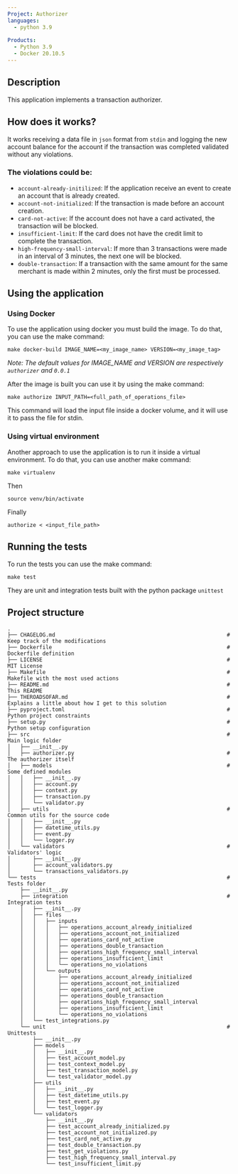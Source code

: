 ```yaml
---
Project: Authorizer
languages:
  - python 3.9
  
Products:
  - Python 3.9
  - Docker 20.10.5
---
```


## Description
This application implements a transaction authorizer.

## How does it works?

It works receiving a data file in `json` format from `stdin` and logging the new account balance for the account if 
the transaction was completed validated without any violations.

### The violations could be:

- `account-already-initilized`: If the application receive an event to create an account that is already created.
- `account-not-initialized`: If the transaction is made before an account creation.
- `card-not-active`: If the account does not have a card activated, the transaction will be blocked.
- `insufficient-limit`: If the card does not have the credit limit to complete the transaction.
- `high-frequency-small-interval`: If more than 3 transactions were made in an interval of 3 minutes, the next one will be blocked.
- `double-transaction`: If a transaction with the same amount for the same merchant is made within 2 minutes, only the first must be processed.

## Using the application

### Using Docker
To use the application using docker you must build the image. To do that, you can use the make command:
```
make docker-build IMAGE_NAME=<my_image_name> VERSION=<my_image_tag>
```
_Note: The default values for IMAGE_NAME and VERSION are respectively `authorizer` and `0.0.1`_

After the image is built you can use it by using the make command:
```
make authorize INPUT_PATH=<full_path_of_operations_file>
```
This command will load the input file inside a docker volume, and it will use it to pass the file for stdin.

### Using virtual environment
Another approach to use the application is to run it inside a virtual environment. To do that, you can use another make command:
```
make virtualenv
```

Then 
```
source venv/bin/activate
```
Finally
```
authorize < <input_file_path>
```

## Running the tests 
To run the tests you can use the make command:
```
make test
```
They are unit and integration tests built with the python package `unittest`

## Project structure
```
.                                                                                   
├── CHAGELOG.md                                                      # Keep track of the modifications
├── Dockerfile                                                       # Dockerfile definition
├── LICENSE                                                          # MIT License
├── Makefile                                                         # Makefile with the most used actions
├── README.md                                                        # This README
├── THEROADSOFAR.md                                                  # Explains a little about how I get to this solution
├── pyproject.toml                                                   # Python project constraints
├── setup.py                                                         # Python setup configuration
├── src                                                              # Main logic folder
│   ├── __init__.py                                                  
│   ├── authorizer.py                                                # The authorizer itself
│   ├── models                                                       # Some defined modules
│   │   ├── __init__.py                                              
│   │   ├── account.py                                               
│   │   ├── context.py                                               
│   │   ├── transaction.py                                           
│   │   └── validator.py                                             
│   ├── utils                                                        # Common utils for the source code
│   │   ├── __init__.py                                              
│   │   ├── datetime_utils.py                                        
│   │   ├── event.py                                                 
│   │   └── logger.py                                                
│   └── validators                                                   # Validators' logic
│       ├── __init__.py                                              
│       ├── account_validators.py                                    
│       └── transactions_validators.py                               
└── tests                                                            # Tests folder
    ├── __init__.py                                                  
    ├── integration                                                  # Integration tests
    │   ├── __init__.py                                              
    │   ├── files                                                    
    │   │   ├── inputs                                               
    │   │   │   ├── operations_account_already_initialized           
    │   │   │   ├── operations_account_not_initialized               
    │   │   │   ├── operations_card_not_active                       
    │   │   │   ├── operations_double_transaction                    
    │   │   │   ├── operations_high_frequency_small_interval         
    │   │   │   ├── operations_insufficient_limit                    
    │   │   │   └── operations_no_violations                         
    │   │   └── outputs                                              
    │   │       ├── operations_account_already_initialized           
    │   │       ├── operations_account_not_initialized               
    │   │       ├── operations_card_not_active                       
    │   │       ├── operations_double_transaction                    
    │   │       ├── operations_high_frequency_small_interval         
    │   │       ├── operations_insufficient_limit                    
    │   │       └── operations_no_violations                         
    │   └── test_integrations.py                                     
    └── unit                                                         # Unittests
        ├── __init__.py                                              
        ├── models                                                   
        │   ├── __init__.py                                          
        │   ├── test_account_model.py                                
        │   ├── test_context_model.py                                
        │   ├── test_transaction_model.py                            
        │   └── test_validator_model.py                              
        ├── utils                                                    
        │   ├── __init__.py                                          
        │   ├── test_datetime_utils.py                               
        │   ├── test_event.py                                        
        │   └── test_logger.py                                       
        └── validators                                               
            ├── __init__.py                                          
            ├── test_account_already_initialized.py                  
            ├── test_account_not_initialized.py                      
            ├── test_card_not_active.py                              
            ├── test_double_transaction.py                           
            ├── test_get_violations.py                               
            ├── test_high_frequency_small_interval.py                
            └── test_insufficient_limit.py                           
```